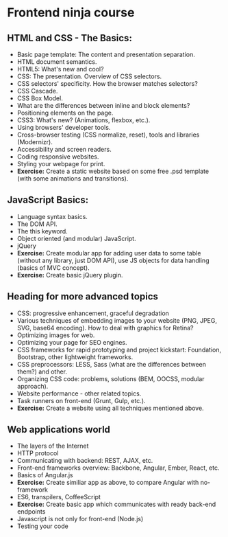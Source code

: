 # Frontend ninja course

## HTML and CSS - The Basics: 
- Basic page template: The content and presentation separation. 
- HTML document semantics. 
- HTML5: What's new and cool? 
- CSS: The presentation. Overview of CSS selectors. 
- CSS selectors' specificity. How the browser matches selectors? 
- CSS Cascade. 
- CSS Box Model. 
- What are the differences between inline and block elements? 
- Positioning elements on the page. 
- CSS3: What's new? (Animations, flexbox, etc.). 
- Using browsers' developer tools. 
- Cross-browser testing (CSS normalize, reset), tools and libraries (Modernizr). 
- Accessibility and screen readers. 
- Coding responsive websites. 
- Styling your webpage for print. 
- **Exercise:** Create a static website based on some free .psd template (with some animations and transitions). 
 
## JavaScript Basics: 
- Language syntax basics. 
- The DOM API. 
- The this keyword. 
- Object oriented (and modular) JavaScript. 
- jQuery 
- **Exercise:** Create modular app for adding user data to some table (without any library, just DOM API), use JS objects for data handling (basics of MVC concept). 
- **Exercise:** Create basic jQuery plugin. 
 
## Heading for more advanced topics 
- CSS: progressive enhancement, graceful degradation 
- Various techniques of embedding images to your website (PNG, JPEG, SVG, base64 encoding). How to deal with graphics for Retina? 
- Optimizing images for web. 
- Optimizing your page for SEO engines. 
- CSS frameworks for rapid prototyping and project kickstart: Foundation, Bootstrap, other lightweight frameworks. 
- CSS preprocessors: LESS, Sass (what are the differences between them?) and other. 
- Organizing CSS code: problems, solutions (BEM, OOCSS, modular approach). 
- Website performance - other related topics. 
- Task runners on front-end (Grunt, Gulp, etc.). 
- **Exercise:** Create a website using all techniques mentioned above. 
 
## Web applications world 
- The layers of the Internet 
- HTTP protocol 
- Communicating with backend: REST, AJAX, etc. 
- Front-end frameworks overview: Backbone, Angular, Ember, React, etc. 
- Basics of Angular.js  
- **Exercise:** Create similiar app as above, to compare Angular with no-framework 
- ES6, transpilers, CoffeeScript 
- **Exercise:** Create basic app which communicates with ready back-end endpoints 
- Javascript is not only for front-end (Node.js) 
- Testing your code 
